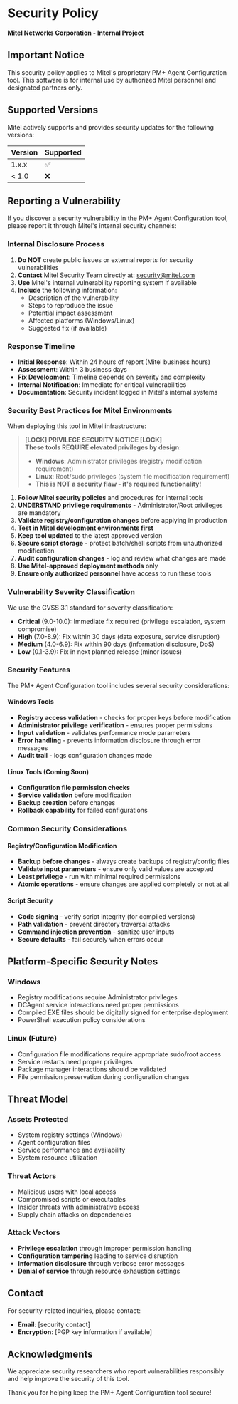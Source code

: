 # Security Policy

**Mitel Networks Corporation - Internal Project**

## Important Notice
This security policy applies to Mitel's proprietary PM+ Agent Configuration tool. This software is for internal use by authorized Mitel personnel and designated partners only.

## Supported Versions

Mitel actively supports and provides security updates for the following versions:

| Version | Supported          |
| ------- | ------------------ |
| 1.x.x   | :white_check_mark: |
| < 1.0   | :x:                |

## Reporting a Vulnerability

If you discover a security vulnerability in the PM+ Agent Configuration tool, please report it through Mitel's internal security channels:

### Internal Disclosure Process

1. **Do NOT** create public issues or external reports for security vulnerabilities
2. **Contact** Mitel Security Team directly at: security@mitel.com
3. **Use** Mitel's internal vulnerability reporting system if available
4. **Include** the following information:
   - Description of the vulnerability
   - Steps to reproduce the issue
   - Potential impact assessment
   - Affected platforms (Windows/Linux)
   - Suggested fix (if available)

### Response Timeline

- **Initial Response**: Within 24 hours of report (Mitel business hours)
- **Assessment**: Within 3 business days
- **Fix Development**: Timeline depends on severity and complexity
- **Internal Notification**: Immediate for critical vulnerabilities
- **Documentation**: Security incident logged in Mitel's internal systems

### Security Best Practices for Mitel Environments

When deploying this tool in Mitel infrastructure:

> **[LOCK] PRIVILEGE SECURITY NOTICE [LOCK]**  
> **These tools REQUIRE elevated privileges by design:**
> - **Windows**: Administrator privileges (registry modification requirement)
> - **Linux**: Root/sudo privileges (system file modification requirement)
> - **This is NOT a security flaw - it's required functionality!**

1. **Follow Mitel security policies** and procedures for internal tools
2. **UNDERSTAND privilege requirements** - Administrator/Root privileges are mandatory
3. **Validate registry/configuration changes** before applying in production
4. **Test in Mitel development environments first**
5. **Keep tool updated** to the latest approved version
6. **Secure script storage** - protect batch/shell scripts from unauthorized modification
7. **Audit configuration changes** - log and review what changes are made
8. **Use Mitel-approved deployment methods** only
9. **Ensure only authorized personnel** have access to run these tools

### Vulnerability Severity Classification

We use the CVSS 3.1 standard for severity classification:

- **Critical** (9.0-10.0): Immediate fix required (privilege escalation, system compromise)
- **High** (7.0-8.9): Fix within 30 days (data exposure, service disruption)
- **Medium** (4.0-6.9): Fix within 90 days (information disclosure, DoS)
- **Low** (0.1-3.9): Fix in next planned release (minor issues)

### Security Features

The PM+ Agent Configuration tool includes several security considerations:

#### Windows Tools
- **Registry access validation** - checks for proper keys before modification
- **Administrator privilege verification** - ensures proper permissions
- **Input validation** - validates performance mode parameters
- **Error handling** - prevents information disclosure through error messages
- **Audit trail** - logs configuration changes made

#### Linux Tools (Coming Soon)
- **Configuration file permission checks**
- **Service validation** before modification
- **Backup creation** before changes
- **Rollback capability** for failed configurations

### Common Security Considerations

#### Registry/Configuration Modification
- **Backup before changes** - always create backups of registry/config files
- **Validate input parameters** - ensure only valid values are accepted
- **Least privilege** - run with minimal required permissions
- **Atomic operations** - ensure changes are applied completely or not at all

#### Script Security
- **Code signing** - verify script integrity (for compiled versions)
- **Path validation** - prevent directory traversal attacks
- **Command injection prevention** - sanitize user inputs
- **Secure defaults** - fail securely when errors occur

## Platform-Specific Security Notes

### Windows
- Registry modifications require Administrator privileges
- DCAgent service interactions need proper permissions
- Compiled EXE files should be digitally signed for enterprise deployment
- PowerShell execution policy considerations

### Linux (Future)
- Configuration file modifications require appropriate sudo/root access
- Service restarts need proper privileges
- Package manager interactions should be validated
- File permission preservation during configuration changes

## Threat Model

### Assets Protected
- System registry settings (Windows)
- Agent configuration files
- Service performance and availability
- System resource utilization

### Threat Actors
- Malicious users with local access
- Compromised scripts or executables
- Insider threats with administrative access
- Supply chain attacks on dependencies

### Attack Vectors
- **Privilege escalation** through improper permission handling
- **Configuration tampering** leading to service disruption
- **Information disclosure** through verbose error messages
- **Denial of service** through resource exhaustion settings

## Contact

For security-related inquiries, please contact:
- **Email**: [security contact]
- **Encryption**: [PGP key information if available]

## Acknowledgments

We appreciate security researchers who report vulnerabilities responsibly and help improve the security of this tool.

Thank you for helping keep the PM+ Agent Configuration tool secure!
